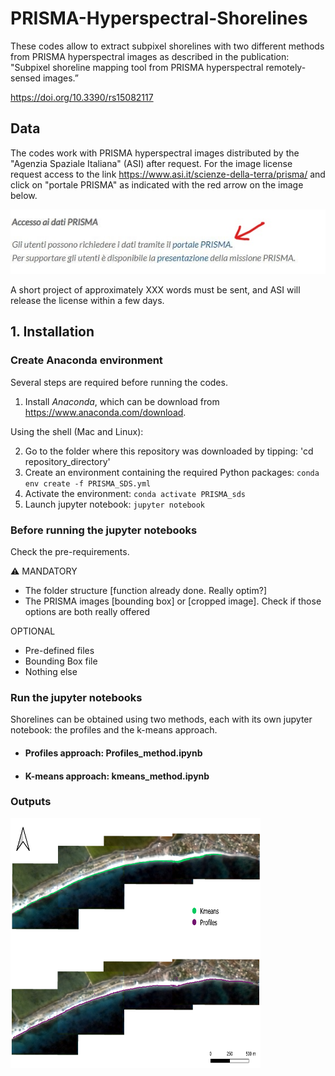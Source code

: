 # PRISMA-Hyperspectral-Shorelines
These codes allow to extract subpixel shorelines with two different methods from PRISMA hyperspectral images as described in the publication: "Subpixel shoreline mapping tool from PRISMA hyperspectral remotely-sensed images.”

https://doi.org/10.3390/rs15082117

## Data

The codes work with PRISMA hyperspectral images distributed by the "Agenzia Spaziale Italiana" (ASI) after request. For the image license request access to the link https://www.asi.it/scienze-della-terra/prisma/ and click on "portale PRISMA" as indicated with the red arrow on the image below.

<img src="https://github.com/PaolaSouto/PRISMA-Hyperspectral-Shorelines/blob/main/imgs/AccessPrisma.jpg">

A short project of approximately XXX words must be sent, and ASI will release the license within a few days. 

## 1. Installation

### Create Anaconda environment

Several steps are required before running the codes.

1. Install *Anaconda*, which can be download from https://www.anaconda.com/download.

Using the shell (Mac and Linux):

2.  Go to the folder where this repository was downloaded by tipping: 'cd repository_directory'
3. Create an environment containing the required Python packages: `conda env create -f PRISMA_SDS.yml`
4. Activate the environment: `conda activate PRISMA_sds`
5. Launch jupyter notebook: `jupyter notebook`

### Before running the jupyter notebooks

Check the pre-requirements.

:warning:	MANDATORY

* The folder structure [function already done. Really optim?]
* The PRISMA images [bounding box] or [cropped image]. Check if those options are both really offered

OPTIONAL

* Pre-defined files
* Bounding Box file
* Nothing else

### Run the jupyter notebooks

Shorelines can be obtained using two methods, each with its own jupyter notebook: the profiles and the k-means approach.


* #### Profiles approach: Profiles_method.ipynb




* #### K-means approach: kmeans_method.ipynb




### Outputs

<img src="https://github.com/PaolaSouto/PRISMA-Hyperspectral-Shorelines/blob/main/imgs/SDS_PRISMA_example.png" width="400" height="400">

